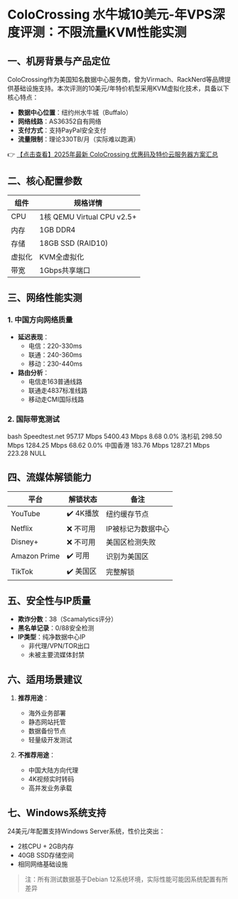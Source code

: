 # ColoCrossing 水牛城10美元-年VPS深度评测：不限流量KVM性能实测

## 一、机房背景与产品定位

ColoCrossing作为美国知名数据中心服务商，曾为Virmach、RackNerd等品牌提供基础设施支持。本次评测的10美元/年特价机型采用KVM虚拟化技术，具备以下核心特点：

- **数据中心位置**：纽约州水牛城（Buffalo）
- **网络线路**：AS36352自有网络
- **支付方式**：支持PayPal安全支付
- **流量限制**：理论330TB/月（实际难以跑满）

👉 [【点击查看】2025年最新 ColoCrossing 优惠码及特价云服务器方案汇总](https://bit.ly/ColoCrossing)

## 二、核心配置参数

| 组件        | 规格详情                     |
|-------------|-----------------------------|
| CPU         | 1核 QEMU Virtual CPU v2.5+ |
| 内存        | 1GB DDR4                    |
| 存储        | 18GB SSD (RAID10)           |
| 虚拟化      | KVM全虚拟化                 |
| 带宽        | 1Gbps共享端口               |

## 三、网络性能实测

### 1. 中国方向网络质量
- **延迟表现**：
  - 电信：220-330ms
  - 联通：240-360ms
  - 移动：230-440ms
- **路由分析**：
  - 电信走163普通线路
  - 联通走4837标准线路
  - 移动走CMI国际线路

### 2. 国际带宽测试
bash
Speedtest.net    957.17 Mbps     5400.43 Mbps    8.68     0.0%
洛杉矶           298.50 Mbps     1284.25 Mbps    68.62    0.0%
中国香港         183.76 Mbps     1287.21 Mbps    223.28   NULL

## 四、流媒体解锁能力

| 平台       | 解锁状态       | 备注                  |
|------------|---------------|----------------------|
| YouTube    | ✔️ 4K播放      | 纽约缓存节点          |
| Netflix    | ❌ 不可用       | IP被标记为数据中心    |
| Disney+    | ❌ 不可用       | 美国区检测失败        |
| Amazon Prime | ✔️ 可用       | 识别为美国区          |
| TikTok     | ✔️ 美国区       | 完整解锁              |

## 五、安全性与IP质量

- **欺诈分数**：38（Scamalytics评分）
- **黑名单记录**：0/88安全检测
- **IP类型**：纯净数据中心IP
  - 非代理/VPN/TOR出口
  - 未被主要流媒体封禁

## 六、适用场景建议

1. **推荐用途**：
   - 海外业务部署
   - 静态网站托管
   - 数据备份节点
   - 轻量级开发测试

2. **不推荐用途**：
   - 中国大陆方向代理
   - 4K视频实时转码
   - 高并发业务承载

## 七、Windows系统支持

24美元/年配置支持Windows Server系统，性价比突出：
- 2核CPU + 2GB内存
- 40GB SSD存储空间
- 相同网络基础设施

> 注：所有测试数据基于Debian 12系统环境，实际性能可能因系统配置有所差异